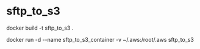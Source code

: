 # sftp_to_s3

docker build -t sftp_to_s3 .

docker run -d --name sftp_to_s3_container -v ~/.aws:/root/.aws sftp_to_s3